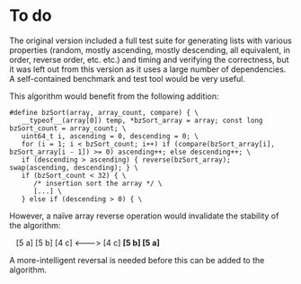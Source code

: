 To do
=================

The original version included a full test suite for generating lists with various properties (random, mostly ascending, mostly descending, all equivalent, in order, reverse order, etc. etc.) and timing and verifying the correctness, but it was left out from this version as it uses a large number of dependencies. A self-contained benchmark and test tool would be very useful.

This algorithm would benefit from the following addition:

    #define bzSort(array, array_count, compare) { \
       __typeof__(array[0]) temp, *bzSort_array = array; const long bzSort_count = array_count; \
       uint64_t i, ascending = 0, descending = 0; \
       for (i = 1; i < bzSort_count; i++) if (compare(bzSort_array[i], bzSort_array[i - 1]) >= 0) ascending++; else descending++; \
       if (descending > ascending) { reverse(bzSort_array); swap(ascending, descending); } \
       if (bzSort_count < 32) { \
          /* insertion sort the array */ \
          [...] \
       } else if (descending > 0) { \

However, a naïve array reverse operation would invalidate the stability of the algorithm:

&nbsp;&nbsp;&nbsp;[5 a] [5 b] [4 c]  <--->  [4 c] <b>[5 b] [5 a]</b>

A more-intelligent reversal is needed before this can be added to the algorithm.
